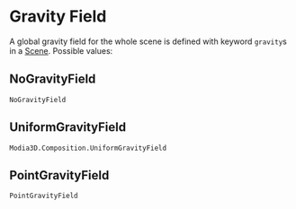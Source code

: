 # Gravity Field

A global gravity field for the whole scene is defined with keyword `gravity`s in a [Scene](@ref). Possible values:

## NoGravityField
```@docs
NoGravityField
```

## UniformGravityField
```@docs
Modia3D.Composition.UniformGravityField
```

## PointGravityField
```@docs
PointGravityField
```
